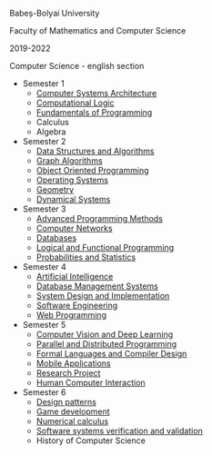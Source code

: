 Babeș-Bolyai University

Faculty of Mathematics and Computer Science

2019-2022

Computer Science  - english section

<ul>
    <li>Semester 1
        <ul>
            <li><a href="https://github.com/ComanacDragos/University/tree/master/Semester%201/ASC">Computer Systems Architecture</a></li>
            <li><a href="https://github.com/ComanacDragos/University/tree/master/Semester%201/Computational%20Logic">Computational Logic</a></li>
            <li><a href="https://github.com/ComanacDragos/University/tree/master/Semester%201/FP">Fundamentals of Programming</a></li>
            <li>Calculus</li>
            <li>Algebra</li>
        </ul>
    </li>
    <li>Semester 2
        <ul>
            <li><a href="https://github.com/ComanacDragos/University/tree/master/Semester%202/Data%20Structures%20and%20Algorithms">Data Structures and Algorithms</a></li>
            <li><a href="https://github.com/ComanacDragos/University/tree/master/Semester%202/Graph%20algorithms">Graph Algorithms</a></li>
            <li><a href="https://github.com/ComanacDragos/University/tree/master/Semester%202/OOP">Object Oriented Programming</a></li>
            <li><a href="https://github.com/ComanacDragos/University/tree/master/Semester%202/OS">Operating Systems</a></li>
            <li><a href="https://github.com/ComanacDragos/University/tree/master/Semester%202/Geometry/Week5.2%20problems">Geometry</a></li>
            <li><a href="https://github.com/ComanacDragos/University/tree/master/Semester%202/Dynamical%20Systems">Dynamical Systems</a></li>
        </ul>
    </li>
    <li>Semester 3
        <ul>
            <li><a href="https://github.com/ComanacDragos/University/tree/master/Semester%203/Advanced%20Programming%20Methods">Advanced Programming Methods</a></li>
            <li><a href="https://github.com/ComanacDragos/University/tree/master/Semester%203/Computer%20Networks">Computer Networks</a></li>
            <li><a href="https://github.com/ComanacDragos/University/tree/master/Semester%203/Databases">Databases</a></li>
            <li><a href="https://github.com/ComanacDragos/University/tree/master/Semester%203/Logical%20and%20Functional%20Programming">Logical and Functional Programming</a></li>
            <li><a href="https://github.com/ComanacDragos/University/tree/master/Semester%203/Probabilities%20and%20Statistics">Probabilities and Statistics</a></li>
        </ul>
    </li>
    <li>Semester 4
        <ul>
            <li><a href="https://github.com/ComanacDragos/University/tree/master/Semester%204/AI/Lab">Artificial Intelligence</a></li>
            <li><a href="https://github.com/ComanacDragos/University/tree/master/Semester%204/DBMS">Database Management Systems</a></li>
            <li><a href="https://github.com/ComanacDragos/University/tree/master/Semester%204/SDI">System Design and Implementation</a></li>
            <li><a href="https://github.com/ComanacDragos/University/tree/master/Semester%204/SE">Software Engineering</a></li>
            <li><a href="https://github.com/ComanacDragos/University/tree/master/Semester%204/WP">Web Programming</a></li>
        </ul>
    </li>
    <li>Semester 5
        <ul>
            <li><a href="https://github.com/ComanacDragos/ComputerVisionAndDeepLearning">Computer Vision and Deep Learning</a></li>
            <li><a href="https://github.com/ComanacDragos/University/tree/master/Semester%205/PDP">Parallel and Distributed Programming</a></li>
            <li><a href="https://github.com/ComanacDragos/University/tree/master/Semester%205/LFTC">Formal Languages and Compiler Design</a></li>
            <li><a href="https://github.com/ComanacDragos/BookFinder">Mobile Applications</a></li>
            <li><a href="https://github.com/ComanacDragos/University/tree/master/Semester%205/PC">Research Project</a></li>
            <li><a href="https://github.com/ComanacDragos/University/tree/master/Semester%205/HCI">Human Computer Interaction</a></li>
        </ul>
    </li>
    <li>Semester 6
        <ul>
            <li><a href="https://github.com/ComanacDragos/University/tree/master/Semester%206/DP">Design patterns</a></li>
            <li><a href="https://github.com/ComanacDragos/University/tree/master/Semester%206/GD">Game development</a></li>
            <li><a href="https://github.com/ComanacDragos/University/tree/master/Semester%206/NC">Numerical calculus</a></li>
            <li><a href="https://github.com/ComanacDragos/University/tree/master/Semester%206/VVSS/Lab1">Software systems verification and validation</a></li>
            <li>History of Computer Science</li>
        </ul>
    </li>
</ul>